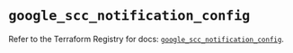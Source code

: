 # `google_scc_notification_config`

Refer to the Terraform Registry for docs: [`google_scc_notification_config`](https://registry.terraform.io/providers/hashicorp/google-beta/5.14.0/docs/resources/google_scc_notification_config).
